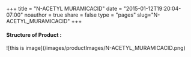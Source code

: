 +++
title = "N-ACETYL MURAMICACID"
date = "2015-01-12T19:20:04-07:00"
noauthor = true
share = false
type = "pages"
slug="N-ACETYL_MURAMICACID"
+++

<h4> Structure of Product : </h4>
![this is image](/images/productImages/N-ACETYL_MURAMICACID.png)

